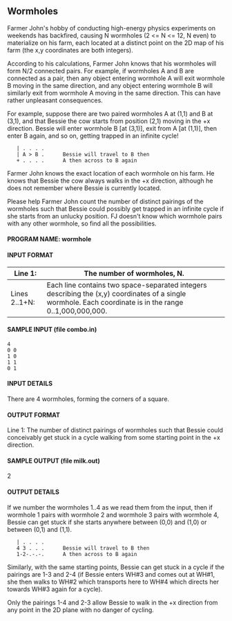 ## Wormholes

Farmer John's hobby of conducting high-energy physics experiments on weekends has backfired, causing N wormholes (2 <= N <= 12, N even) to materialize on his farm, each located at a distinct point on the 2D map of his farm (the x,y coordinates are both integers).

According to his calculations, Farmer John knows that his wormholes will form N/2 connected pairs. For example, if wormholes A and B are connected as a pair, then any object entering wormhole A will exit wormhole B moving in the same direction, and any object entering wormhole B will similarly exit from wormhole A moving in the same direction. This can have rather unpleasant consequences.

For example, suppose there are two paired wormholes A at (1,1) and B at (3,1), and that Bessie the cow starts from position (2,1) moving in the +x direction. Bessie will enter wormhole B [at (3,1)], exit from A [at (1,1)], then enter B again, and so on, getting trapped in an infinite cycle!

```
   | . . . .
   | A > B .      Bessie will travel to B then
   + . . . .      A then across to B again
```

Farmer John knows the exact location of each wormhole on his farm. He knows that Bessie the cow always walks in the +x direction, although he does not remember where Bessie is currently located.

Please help Farmer John count the number of distinct pairings of the wormholes such that Bessie could possibly get trapped in an infinite cycle if she starts from an unlucky position. FJ doesn't know which wormhole pairs with any other wormhole, so find all the possibilities.

#### PROGRAM NAME: wormhole

#### INPUT FORMAT

| Line 1:       | The number of wormholes, N.              |
| ------------- | ---------------------------------------- |
| Lines 2..1+N: | Each line contains two space-separated integers describing the (x,y) coordinates of a single wormhole. Each coordinate is in the range 0..1,000,000,000. |


#### SAMPLE INPUT (file combo.in) 

```
4
0 0
1 0
1 1
0 1
```

#### INPUT DETAILS

There are 4 wormholes, forming the corners of a square.

#### OUTPUT FORMAT 

Line 1: The number of distinct pairings of wormholes such that Bessie could conceivably get stuck in a cycle walking from some starting point in the +x direction.

#### SAMPLE OUTPUT (file milk.out) 

2

#### OUTPUT DETAILS

If we number the wormholes 1..4 as we read them from the input, then if wormhole 1 pairs with wormhole 2 and wormhole 3 pairs with wormhole 4, Bessie can get stuck if she starts anywhere between (0,0) and (1,0) or between (0,1) and (1,1).

```
   | . . . .
   4 3 . . .      Bessie will travel to B then
   1-2-.-.-.      A then across to B again

```

Similarly, with the same starting points, Bessie can get stuck in a cycle if the pairings are 1-3 and 2-4 (if Bessie enters WH#3 and comes out at WH#1, she then walks to WH#2 which transports here to WH#4 which directs her towards WH#3 again for a cycle).

Only the pairings 1-4 and 2-3 allow Bessie to walk in the +x direction from any point in the 2D plane with no danger of cycling. 
